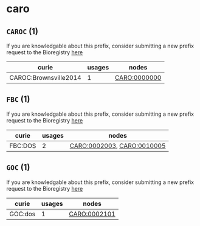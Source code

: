 # caro

## `CAROC` (1)

If you are knowledgable about this prefix, consider submitting a new prefix
request to the Bioregistry [here](https://github.com/biopragmatics/bioregistry/issues/new?assignees=cthoyt&labels=New%2CPrefix&template=new-prefix.yml&title=%5BResource%5D%3A%20CAROC)

| curie                 |   usages | nodes                                                       |
|-----------------------|----------|-------------------------------------------------------------|
| CAROC:Brownsville2014 |        1 | [CARO:0000000](http://purl.obolibrary.org/obo/CARO_0000000) |

## `FBC` (1)

If you are knowledgable about this prefix, consider submitting a new prefix
request to the Bioregistry [here](https://github.com/biopragmatics/bioregistry/issues/new?assignees=cthoyt&labels=New%2CPrefix&template=new-prefix.yml&title=%5BResource%5D%3A%20FBC)

| curie   |   usages | nodes                                                                                                                    |
|---------|----------|--------------------------------------------------------------------------------------------------------------------------|
| FBC:DOS |        2 | [CARO:0002003](http://purl.obolibrary.org/obo/CARO_0002003), [CARO:0010005](http://purl.obolibrary.org/obo/CARO_0010005) |

## `GOC` (1)

If you are knowledgable about this prefix, consider submitting a new prefix
request to the Bioregistry [here](https://github.com/biopragmatics/bioregistry/issues/new?assignees=cthoyt&labels=New%2CPrefix&template=new-prefix.yml&title=%5BResource%5D%3A%20GOC)

| curie   |   usages | nodes                                                       |
|---------|----------|-------------------------------------------------------------|
| GOC:dos |        1 | [CARO:0002101](http://purl.obolibrary.org/obo/CARO_0002101) |

